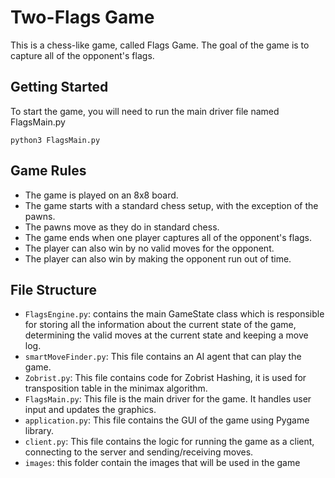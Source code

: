 # Two-Flags Game
This is a chess-like game, called Flags Game. The goal of the game is to capture all of the opponent's flags.

## Getting Started
To start the game, you will need to run the main driver file named FlagsMain.py

<pre><code>python3 FlagsMain.py</code></pre>


## Game Rules
* The game is played on an 8x8 board.
* The game starts with a standard chess setup, with the exception of the pawns.
* The pawns move as they do in standard chess.
* The game ends when one player captures all of the opponent's flags.
* The player can also win by no valid moves for the opponent.
* The player can also win by making the opponent run out of time.

## File Structure
* `FlagsEngine.py`: contains the main GameState class which is responsible for storing all the information about the current state of the game, determining the valid moves at the current state and keeping a move log.
* `smartMoveFinder.py`: This file contains an AI agent that can play the game.
* `Zobrist.py`: This file contains code for Zobrist Hashing, it is used for transposition table in the minimax algorithm.
* `FlagsMain.py`: This file is the main driver for the game. It handles user input and updates the graphics.
* `application.py`: This file contains the GUI of the game using Pygame library.
* `client.py`: This file contains the logic for running the game as a client, connecting to the server and sending/receiving moves.
* `images`: this folder contain the images that will be used in the game
